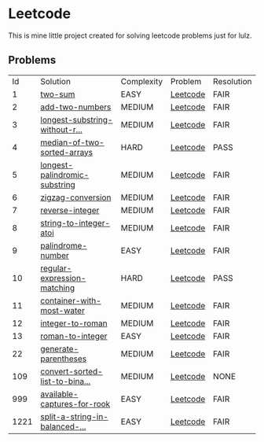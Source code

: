 # Leetcode
This is mine little project created for solving leetcode problems just for lulz.

## Problems
<table>
    <tr>
        <td>Id</td>
        <td>Solution</td>
        <td>Complexity</td>
        <td>Problem</td>
        <td>Resolution</td>
    </tr>
    <tr>
        <td>1</td>
        <td><a href="https://github.com/illepidus/Leetcode/blob/master/src/main/java/ru/krotarnya/leetcode/problem/p0001/Solution.java">two-sum</a></td>
        <td>EASY</td>
        <td><a href="https://leetcode.com/problems/two-sum/">Leetcode</a></td>
        <td title="Solution totally satisfy constraints">FAIR</td>
    </tr>
    <tr>
        <td>2</td>
        <td><a href="https://github.com/illepidus/Leetcode/blob/master/src/main/java/ru/krotarnya/leetcode/problem/p0002/Solution.java">add-two-numbers</a></td>
        <td>MEDIUM</td>
        <td><a href="https://leetcode.com/problems/add-two-numbers/">Leetcode</a></td>
        <td title="Solution totally satisfy constraints">FAIR</td>
    </tr>
    <tr>
        <td>3</td>
        <td><a href="https://github.com/illepidus/Leetcode/blob/master/src/main/java/ru/krotarnya/leetcode/problem/p0003/Solution.java">longest-substring-without-r...</a></td>
        <td>MEDIUM</td>
        <td><a href="https://leetcode.com/problems/longest-substring-without-repeating-characters/">Leetcode</a></td>
        <td title="Solution totally satisfy constraints">FAIR</td>
    </tr>
    <tr>
        <td>4</td>
        <td><a href="https://github.com/illepidus/Leetcode/blob/master/src/main/java/ru/krotarnya/leetcode/problem/p0004/Solution.java">median-of-two-sorted-arrays</a></td>
        <td>HARD</td>
        <td><a href="https://leetcode.com/problems/median-of-two-sorted-arrays/">Leetcode</a></td>
        <td title="Solution is accepted by leetcode, but breaks some unchecked constraints">PASS</td>
    </tr>
    <tr>
        <td>5</td>
        <td><a href="https://github.com/illepidus/Leetcode/blob/master/src/main/java/ru/krotarnya/leetcode/problem/p0005/Solution.java">longest-palindromic-substring</a></td>
        <td>MEDIUM</td>
        <td><a href="https://leetcode.com/problems/longest-palindromic-substring/">Leetcode</a></td>
        <td title="Solution totally satisfy constraints">FAIR</td>
    </tr>
    <tr>
        <td>6</td>
        <td><a href="https://github.com/illepidus/Leetcode/blob/master/src/main/java/ru/krotarnya/leetcode/problem/p0006/Solution.java">zigzag-conversion</a></td>
        <td>MEDIUM</td>
        <td><a href="https://leetcode.com/problems/zigzag-conversion/">Leetcode</a></td>
        <td title="Solution totally satisfy constraints">FAIR</td>
    </tr>
    <tr>
        <td>7</td>
        <td><a href="https://github.com/illepidus/Leetcode/blob/master/src/main/java/ru/krotarnya/leetcode/problem/p0007/Solution.java">reverse-integer</a></td>
        <td>MEDIUM</td>
        <td><a href="https://leetcode.com/problems/reverse-integer/">Leetcode</a></td>
        <td title="Solution totally satisfy constraints">FAIR</td>
    </tr>
    <tr>
        <td>8</td>
        <td><a href="https://github.com/illepidus/Leetcode/blob/master/src/main/java/ru/krotarnya/leetcode/problem/p0008/Solution.java">string-to-integer-atoi</a></td>
        <td>MEDIUM</td>
        <td><a href="https://leetcode.com/problems/string-to-integer-atoi/">Leetcode</a></td>
        <td title="Solution totally satisfy constraints">FAIR</td>
    </tr>
    <tr>
        <td>9</td>
        <td><a href="https://github.com/illepidus/Leetcode/blob/master/src/main/java/ru/krotarnya/leetcode/problem/p0009/Solution.java">palindrome-number</a></td>
        <td>EASY</td>
        <td><a href="https://leetcode.com/problems/palindrome-number/">Leetcode</a></td>
        <td title="Solution totally satisfy constraints">FAIR</td>
    </tr>
    <tr>
        <td>10</td>
        <td><a href="https://github.com/illepidus/Leetcode/blob/master/src/main/java/ru/krotarnya/leetcode/problem/p0010/Solution.java">regular-expression-matching</a></td>
        <td>HARD</td>
        <td><a href="https://leetcode.com/problems/regular-expression-matching/">Leetcode</a></td>
        <td title="Solution is accepted by leetcode, but breaks some unchecked constraints">PASS</td>
    </tr>
    <tr>
        <td>11</td>
        <td><a href="https://github.com/illepidus/Leetcode/blob/master/src/main/java/ru/krotarnya/leetcode/problem/p0011/Solution.java">container-with-most-water</a></td>
        <td>MEDIUM</td>
        <td><a href="https://leetcode.com/problems/container-with-most-water/">Leetcode</a></td>
        <td title="Solution totally satisfy constraints">FAIR</td>
    </tr>
    <tr>
        <td>12</td>
        <td><a href="https://github.com/illepidus/Leetcode/blob/master/src/main/java/ru/krotarnya/leetcode/problem/p0012/Solution.java">integer-to-roman</a></td>
        <td>MEDIUM</td>
        <td><a href="https://leetcode.com/problems/integer-to-roman/">Leetcode</a></td>
        <td title="Solution totally satisfy constraints">FAIR</td>
    </tr>
    <tr>
        <td>13</td>
        <td><a href="https://github.com/illepidus/Leetcode/blob/master/src/main/java/ru/krotarnya/leetcode/problem/p0013/Solution.java">roman-to-integer</a></td>
        <td>EASY</td>
        <td><a href="https://leetcode.com/problems/roman-to-integer/">Leetcode</a></td>
        <td title="Solution totally satisfy constraints">FAIR</td>
    </tr>
    <tr>
        <td>22</td>
        <td><a href="https://github.com/illepidus/Leetcode/blob/master/src/main/java/ru/krotarnya/leetcode/problem/p0022/Solution.java">generate-parentheses</a></td>
        <td>MEDIUM</td>
        <td><a href="https://leetcode.com/problems/generate-parentheses/">Leetcode</a></td>
        <td title="Solution totally satisfy constraints">FAIR</td>
    </tr>
    <tr>
        <td>109</td>
        <td><a href="https://github.com/illepidus/Leetcode/blob/master/src/main/java/ru/krotarnya/leetcode/problem/p0109/Solution.java">convert-sorted-list-to-bina...</a></td>
        <td>MEDIUM</td>
        <td><a href="https://leetcode.com/problems/convert-sorted-list-to-binary-search-tree/">Leetcode</a></td>
        <td title="There is no solution">NONE</td>
    </tr>
    <tr>
        <td>999</td>
        <td><a href="https://github.com/illepidus/Leetcode/blob/master/src/main/java/ru/krotarnya/leetcode/problem/p0999/Solution.java">available-captures-for-rook</a></td>
        <td>EASY</td>
        <td><a href="https://leetcode.com/problems/available-captures-for-rook/">Leetcode</a></td>
        <td title="Solution totally satisfy constraints">FAIR</td>
    </tr>
    <tr>
        <td>1221</td>
        <td><a href="https://github.com/illepidus/Leetcode/blob/master/src/main/java/ru/krotarnya/leetcode/problem/p1221/Solution.java">split-a-string-in-balanced-...</a></td>
        <td>EASY</td>
        <td><a href="https://leetcode.com/problems/split-a-string-in-balanced-strings/">Leetcode</a></td>
        <td title="Solution totally satisfy constraints">FAIR</td>
    </tr>

</table>